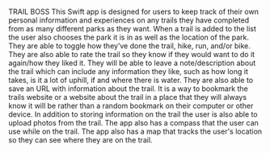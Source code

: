 TRAIL BOSS
This Swift app is designed for users to keep track of their own personal information and experiences on any trails they have completed from as many different parks as they want. When a trail is added to the list the user also chooses the park it is in as well as the location of the park. They are able to toggle how they’ve done the trail, hike, run, and/or bike. They are also able to rate the trail so they know if they would want to do it again/how they liked it. They will be able to leave a note/description about the trail which can include any information they like, such as how long it takes, is it a lot of uphill, if and where there is water. They are also able to save an URL with information about the trail. It is a way to bookmark the trails website or a website about the trail in a place that they will always know it will be rather than a random bookmark on their computer or other device. In addition to storing information on the trail the user is also able to upload photos from the trail. The app also has a compass that the user can use while on the trail. The app also has a map that tracks the user's location so they can see where they are on the trail. 
